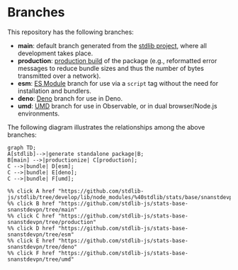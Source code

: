 <!--

@license Apache-2.0

Copyright (c) 2022 The Stdlib Authors.

Licensed under the Apache License, Version 2.0 (the "License");
you may not use this file except in compliance with the License.
You may obtain a copy of the License at

    http://www.apache.org/licenses/LICENSE-2.0

Unless required by applicable law or agreed to in writing, software
distributed under the License is distributed on an "AS IS" BASIS,
WITHOUT WARRANTIES OR CONDITIONS OF ANY KIND, either express or implied.
See the License for the specific language governing permissions and
limitations under the License.

-->

# Branches

This repository has the following branches:

-   **main**: default branch generated from the [stdlib project][stdlib-url], where all development takes place.
-   **production**: [production build][production-url] of the package (e.g., reformatted error messages to reduce bundle sizes and thus the number of bytes transmitted over a network).
-   **esm**: [ES Module][esm-url] branch for use via a `script` tag without the need for installation and bundlers.
-   **deno**: [Deno][deno-url] branch for use in Deno.
-   **umd**: [UMD][umd-url] branch for use in Observable, or in dual browser/Node.js environments.

The following diagram illustrates the relationships among the above branches:

```mermaid
graph TD;
A[stdlib]-->|generate standalone package|B;
B[main] -->|productionize| C[production];
C -->|bundle| D[esm];
C -->|bundle| E[deno];
C -->|bundle| F[umd];

%% click A href "https://github.com/stdlib-js/stdlib/tree/develop/lib/node_modules/%40stdlib/stats/base/snanstdevpn"
%% click B href "https://github.com/stdlib-js/stats-base-snanstdevpn/tree/main"
%% click C href "https://github.com/stdlib-js/stats-base-snanstdevpn/tree/production"
%% click D href "https://github.com/stdlib-js/stats-base-snanstdevpn/tree/esm"
%% click E href "https://github.com/stdlib-js/stats-base-snanstdevpn/tree/deno"
%% click F href "https://github.com/stdlib-js/stats-base-snanstdevpn/tree/umd"
```

[stdlib-url]: https://github.com/stdlib-js/stdlib/tree/develop/lib/node_modules/%40stdlib/stats/base/snanstdevpn
[production-url]: https://github.com/stdlib-js/stats-base-snanstdevpn/tree/production
[deno-url]: https://github.com/stdlib-js/stats-base-snanstdevpn/tree/deno
[umd-url]: https://github.com/stdlib-js/stats-base-snanstdevpn/tree/umd
[esm-url]: https://github.com/stdlib-js/stats-base-snanstdevpn/tree/esm